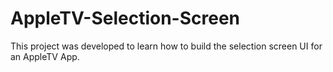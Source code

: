 # AppleTV-Selection-Screen
This project was developed to learn how to build the selection screen UI for an AppleTV App.
